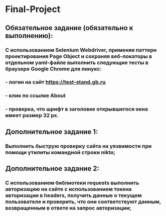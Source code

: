 # Final-Project

## Обязательное задание (обязательно к выполнению):

### С использованием Selenium Webdriver, применяя паттерн проектирования Page Object и сохраняя веб-локаторы в отдельном yaml-файле выполнить следующие тесты в браузере Google Chrome для линукс:
### - логин на сайт https://test-stand.gb.ru
### - клик по ссылке About
### - проверка, что шрифт в заголовке открывшегося окна имеет размер 32 px.

## Дополнительное задание 1:
### Выполнить быструю проверку сайта на уязвимости при помощи утилиты командной строки nikto;

## Дополнительное задание 2:
### С использованием библиотеки requests выполнить авторизацию на сайте с использованием токена авторизации в headers, получить данные о текущем пользователе и проверить, что они соответствуют данным, возвращенным в ответе на запрос авторизации;